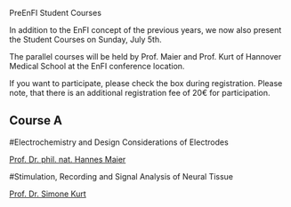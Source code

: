 PreEnFI Student Courses 

In addition to the EnFI concept of the previous years, we now also present the Student Courses on Sunday, July 5th.  

The parallel courses will be held by Prof. Maier and Prof. Kurt of Hannover Medical School at the EnFI conference location. 

If you want to participate, please check the box during registration. Please note, that there is an additional registration fee of 20€ for participation. 


Course A
---

#Electrochemistry and Design Considerations of Electrodes

[Prof. Dr. phil. nat. Hannes Maier](http://vianna.de/01_workgroups/maier/staff/hma.html)

#Stimulation, Recording and Signal Analysis of Neural Tissue

[Prof. Dr. Simone Kurt](http://vianna.de/01_workgroups/kurt/pagekurt.html)

